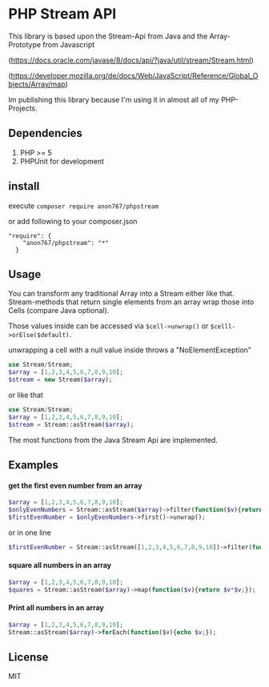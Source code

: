 # PHP Stream API

This library is based upon the Stream-Api from Java and the Array-Prototype from Javascript

(https://docs.oracle.com/javase/8/docs/api/?java/util/stream/Stream.html)

(https://developer.mozilla.org/de/docs/Web/JavaScript/Reference/Global_Objects/Array/map)

Im publishing this library because I'm using it in almost all of my PHP-Projects.

## Dependencies
1. PHP >= 5
2. PHPUnit for development

## install
execute 
```composer require anon767/phpstream```

or add following to your composer.json
```
"require": {
    "anon767/phpstream": "*"
  }
```
## Usage

You can transform any traditional Array into a Stream either like that.
Stream-methods that return single elements from an array wrap those into Cells (compare Java optional).

Those values inside can be accessed via ```$cell->unwrap()``` or ```$celll->orElse($default)```.

unwrapping a cell with a null value inside throws a "NoElementException"


```PHP
use Stream/Stream;
$array = [1,2,3,4,5,6,7,8,9,10];
$stream = new Stream($array);
```
or like that

```PHP
use Stream/Stream;
$array = [1,2,3,4,5,6,7,8,9,10];
$stream = Stream::asStream($array);
```

The most functions from the Java Stream Api are implemented. 

## Examples

#### get the first even number from an array
```PHP
$array = [1,2,3,4,5,6,7,8,9,10];
$onlyEvenNumbers = Stream::asStream($array)->filter(function($v){return $v%2==0;});
$firstEvenNumber = $onlyEvenNumbers->first()->unwrap();
```
or in one line
```PHP
$firstEvenNumber = Stream::asStream([1,2,3,4,5,6,7,8,9,10])->filter(function($v){return $v%2==0;})->first()->unwrap();
```

#### square all numbers in an array

```PHP
$array = [1,2,3,4,5,6,7,8,9,10];
$quares = Stream::asStream($array)->map(function($v){return $v*$v;});
```

#### Print all numbers in an array

```PHP
$array = [1,2,3,4,5,6,7,8,9,10];
Stream::asStream($array)->forEach(function($v){echo $v;});
```


## License

MIT
